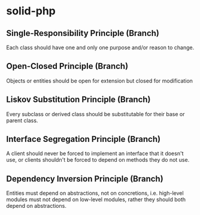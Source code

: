# solid-php

## Single-Responsibility Principle (Branch)
Each class should have one and only one purpose and/or reason to change.

## Open-Closed Principle (Branch)
Objects or entities should be open for extension but closed for modification

## Liskov Substitution Principle (Branch)
Every subclass or derived class should be substitutable for their base or parent class.

## Interface Segregation Principle (Branch)
A client should never be forced to implement an interface that it doesn't use, or clients shouldn't be forced to depend on methods they do not use.

## Dependency Inversion Principle (Branch)
Entities must depend on abstractions, not on concretions, i.e. high-level modules must not depend on low-level modules, rather they should both depend on abstractions.
